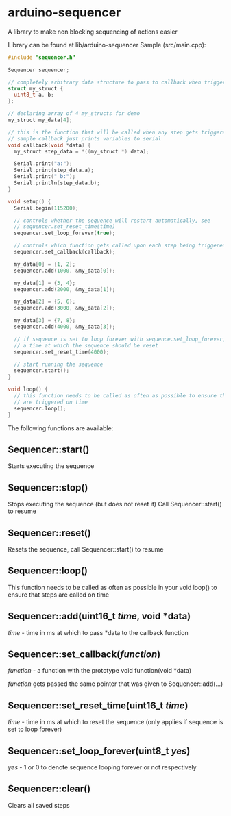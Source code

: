 # arduino-sequencer
A library to make non blocking sequencing of actions easier

Library can be found at lib/arduino-sequencer
Sample (src/main.cpp):

```cpp
#include "sequencer.h"

Sequencer sequencer;

// completely arbitrary data structure to pass to callback when triggered
struct my_struct {
  uint8_t a, b;
};

// declaring array of 4 my_structs for demo
my_struct my_data[4];

// this is the function that will be called when any step gets triggered
// sample callback just prints variables to serial
void callback(void *data) {
  my_struct step_data = *((my_struct *) data);

  Serial.print("a:");
  Serial.print(step_data.a);
  Serial.print(" b:");
  Serial.println(step_data.b);
}

void setup() {
  Serial.begin(115200);

  // controls whether the sequence will restart automatically, see
  // sequencer.set_reset_time(time)
  sequencer.set_loop_forever(true);

  // controls which function gets called upon each step being triggered
  sequencer.set_callback(callback);

  my_data[0] = {1, 2};
  sequencer.add(1000, &my_data[0]);

  my_data[1] = {3, 4};
  sequencer.add(2000, &my_data[1]);

  my_data[2] = {5, 6};
  sequencer.add(3000, &my_data[2]);

  my_data[3] = {7, 8};
  sequencer.add(4000, &my_data[3]);

  // if sequence is set to loop forever with sequence.set_loop_forever, this specifies
  // a time at which the sequence should be reset
  sequencer.set_reset_time(4000);

  // start running the sequence
  sequencer.start();  
}

void loop() {
  // this function needs to be called as often as possible to ensure that steps
  // are triggered on time
  sequencer.loop();
}
```


The following functions are available:

## Sequencer::start()
Starts executing the sequence

## Sequencer::stop()
Stops executing the sequence (but does not reset it)
Call Sequencer::start() to resume

## Sequencer::reset()
Resets the sequence, call Sequencer::start() to resume

## Sequencer::loop()
This function needs to be called as often as possible in your void loop() to ensure that steps are called on time

## Sequencer::add(uint16_t *time*, void *data)
*time* - time in ms at which to pass *data to the callback function

## Sequencer::set_callback(*function*)
*function* - a function with the prototype void function(void *data)

*function* gets passed the same pointer that was given to Sequencer::add(...)

## Sequencer::set_reset_time(uint16_t *time*)
*time* - time in ms at which to reset the sequence (only applies if sequence is set to loop forever)

## Sequencer::set_loop_forever(uint8_t *yes*)
*yes* - 1 or 0 to denote sequence looping forever or not respectively

## Sequencer::clear()
Clears all saved steps
